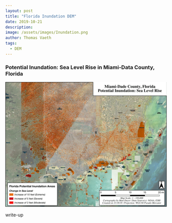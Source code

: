 ```yaml
---
layout: post
title: "Florida Inundation DEM"
date: 2019-10-21
description: 
image: /assets/images/Inundation.png
author: Thomas Vaeth
tags: 
  - DEM
---
```

### Potential Inundation: Sea Level Rise in Miami-Data County, Florida

![Map GIS](/assets/images/Inundation.png)

write-up
